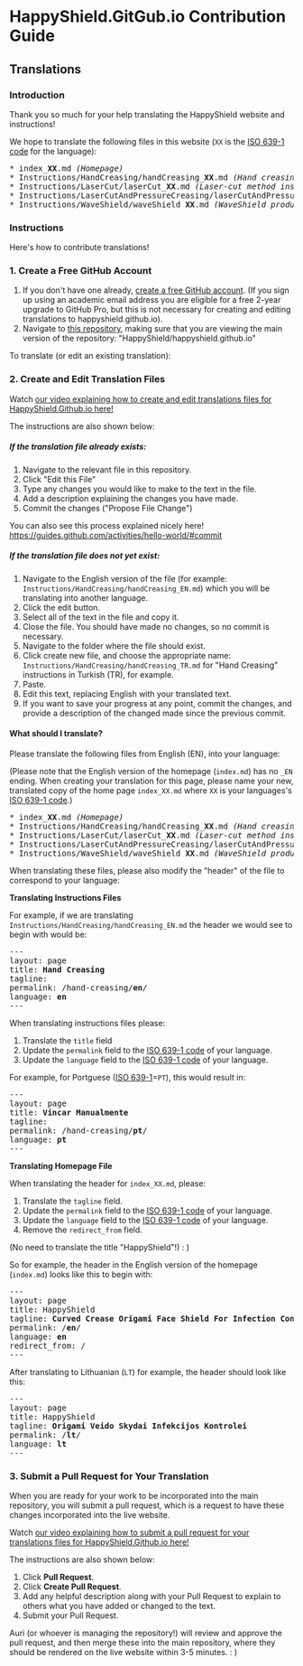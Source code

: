 # HappyShield.GitGub.io Contribution Guide

## Translations

### Introduction

Thank you so much for your help translating the HappyShield website and instructions!

We hope to translate the following files in this website (`XX` is the [ISO 639-1 code](https://en.wikipedia.org/wiki/List_of_ISO_639-1_codes) for the language): 

<pre>
* index_<b>XX</b>.md <i>(Homepage)</i>
* Instructions/HandCreasing/handCreasing_<b>XX</b>.md <i>(Hand creasing method instructions)</i>
* Instructions/LaserCut/laserCut_<b>XX</b>.md <i>(Laser-cut method instructions)</i>
* Instructions/LaserCutAndPressureCreasing/laserCutAndPressureCreasing_<b>XX</b>.md  <i>(Laser-cut and pressure-creasing method instructions) </i>
* Instructions/WaveShield/waveShield_<b>XX</b>.md <i>(WaveShield production method instructions) </i>
</pre>

### Instructions

Here's how to contribute translations!

### 1. Create a Free GitHub Account

1. If you don't have one already, [create a free GitHub account](https://github.com/join). (If you sign up using an academic email address you are eligible for a free 2-year upgrade to GitHub Pro, but this is not necessary for creating and editing translations to happyshield.github.io).
2. Navigate to [this repository](https://github.com/HappyShield/happyshield.github.io), making sure that you are viewing the main version of the repository: "HappyShield/happyshield.github.io" 

To translate (or edit an existing translation):

### 2. Create and Edit Translation Files

Watch [our video explaining how to create and edit translations files for HappyShield.Github.io here!](https://youtu.be/XLiHhSyrW8A)

The instructions are also shown below: 


##### If the translation file already exists:

1. Navigate to the relevant file in this repository.
2. Click "Edit this File"
3. Type any changes you would like to make to the text in the file. 
4. Add a description explaining the changes you have made.
5. Commit the changes ("Propose File Change")

You can also see this process explained nicely here! https://guides.github.com/activities/hello-world/#commit



##### If the translation file does not yet exist:

1. Navigate to the English version of the file (for example: `Instructions/HandCreasing/handCreasing_EN.md`) which you will be translating into another language. 
2. Click the edit button.
3. Select all of the text in the file and copy it.
4. Close the file. You should have made no changes, so no commit is necessary. 
5. Navigate to the folder where the file should exist.
6. Click create new file, and choose the appropriate name: `Instructions/HandCreasing/handCreasing_TR.md` for "Hand Creasing" instructions in Turkish (TR), for example.
7. Paste.
8. Edit this text, replacing English with your translated text.
7. If you want to save your progress at any point, commit the changes, and provide a description of the changed made since the previous commit.  



#### What should I translate? 

Please translate the following files from English (EN), into your language: 

(Please note that the English version of the homepage (`index.md`) has no `_EN` ending. When creating your translation for this page, please name your new, translated copy of the home page `index_XX.md` where `XX` is your languages's [ISO 639-1 code](https://en.wikipedia.org/wiki/List_of_ISO_639-1_codes).)

<pre>
* index_<b>XX</b>.md <i>(Homepage)</i>
* Instructions/HandCreasing/handCreasing_<b>XX</b>.md <i>(Hand creasing method instructions)</i>
* Instructions/LaserCut/laserCut_<b>XX</b>.md <i>(Laser-cut method instructions)</i>
* Instructions/LaserCutAndPressureCreasing/laserCutAndPressureCreasing_<b>XX</b>.md  <i>(Laser-cut and pressure-creasing method instructions) </i>
* Instructions/WaveShield/waveShield_<b>XX</b>.md <i>(WaveShield production method instructions) </i>
</pre>

When translating these files, please also modify the "header" of the file to correspond to your language:



**Translating Instructions Files**

For example, if we are translating `Instructions/HandCreasing/handCreasing_EN.md` the header we would see to begin with would be:

<pre>
---
layout: page
title: <b>Hand Creasing</b>
tagline: &nbsp <span class="instructionsTaglineEmojiLinks"> <a href="https://youtu.be/8RvlrtrebBE"><i class="em em-video_camera" aria-role="presentation" aria-label="VIDEO CAMERA"></i></a> <a href = "https://github.com/HappyShield/HappyShield/tree/master/Templates/HandCreasing" ><i class="em em-triangular_ruler" aria-role="presentation" aria-label="TRIANGULAR RULER"></i></a></span>
permalink: /hand-creasing/<b>en</b>/
language: <b>en</b>
---
</pre>

When translating instructions files please:

1. Translate the `title` field
2. Update the `permalink` field to the [ISO 639-1 code](https://en.wikipedia.org/wiki/List_of_ISO_639-1_codes) of your language.
3. Update the `language` field to the [ISO 639-1 code](https://en.wikipedia.org/wiki/List_of_ISO_639-1_codes) of your language.

For example, for Portguese ([ISO 639-1](https://en.wikipedia.org/wiki/List_of_ISO_639-1_codes)=`PT`), this would result in:

<pre>
---
layout: page
title: <b>Vincar Manualmente</b>
tagline: &nbsp <span class="instructionsTaglineEmojiLinks"> <a href="https://youtu.be/8RvlrtrebBE"><i class="em em-video_camera" aria-role="presentation" aria-label="VIDEO CAMERA"></i></a> <a href = "https://github.com/HappyShield/HappyShield/tree/master/Templates/HandCreasing" ><i class="em em-triangular_ruler" aria-role="presentation" aria-label="TRIANGULAR RULER"></i></a></span>
permalink: /hand-creasing/<b>pt</b>/
language: <b>pt</b>
---
</pre>



**Translating Homepage File**

When translating the header for `index_XX.md`, please:

1. Translate the `tagline` field.
2. Update the `permalink` field to the [ISO 639-1 code](https://en.wikipedia.org/wiki/List_of_ISO_639-1_codes) of your language.
3. Update the `language` field to the [ISO 639-1 code](https://en.wikipedia.org/wiki/List_of_ISO_639-1_codes) of your language.
3. Remove the `redirect_from` field. 

(No need to translate the title "HappyShield"!) : )

So for example, the header in the English version of the homepage (`index.md`) looks like this to begin with: 

<pre>
---
layout: page
title: HappyShield
tagline: <b>Curved Crease Origami Face Shield For Infection Control</b>
permalink: /<b>en</b>/
language: <b>en</b>
redirect_from: /
---
</pre>

After translating to Lithuanian (`LT`) for example, the header should look like this: 

<pre>
---
layout: page
title: HappyShield
tagline: <b>Origami Veido Skydai Infekcijos Kontrolei</b>
permalink: /<b>lt</b>/
language: <b>lt</b>
---
</pre>



### 3. Submit a Pull Request for Your Translation

When you are ready for your work to be incorporated into the main repository, you will submit a pull request, which is a request to have these changes incorporated into the live website.

Watch [our video explaining how to submit a pull request for your translations files for HappyShield.Github.io here!](https://youtu.be/eBnob0MgYTU) 

The instructions are also shown below: 

1. Click **Pull Request**. 
2. Click **Create Pull Request**.
3. Add any helpful description along with your Pull Request to explain to others what you have added or changed to the text.
3. Submit your Pull Request. 

Auri (or whoever is managing the repository!) will review and approve the pull request, and then merge these into the main repository, where they should be rendered on the live website within 3-5 minutes. : ) 
